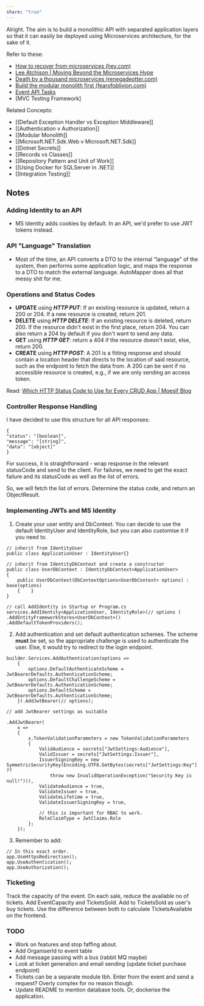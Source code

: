 ```yaml
---
share: "true"
---
```


Alright. The aim is to build a monolithic API with separated application layers so that it can easily be deployed using Microservices architecture, for the sake of it.

Refer to these:
- [How to recover from microservices (hey.com)](https://world.hey.com/dhh/how-to-recover-from-microservices-ce3803cc)
- [Lee Atchison | Moving Beyond the Microservices Hype](https://leeatchison.com/app-architectures/moving-beyond-microservices-hype/)
- [Death by a thousand microservices (renegadeotter.com)](https://renegadeotter.com/2023/09/10/death-by-a-thousand-microservices.html)
- [Build the modular monolith first (fearofoblivion.com)](https://www.fearofoblivion.com/build-a-modular-monolith-first)
- [Event API Tasks](https://mammoth-moth-7a3.notion.site/9a64b7776e554ebbb6e4f59dfd453f0d?v=770cd4ce555b473295a789749e743716&pvs=4)
- [MVC Testing Framework]

Related Concepts:
- [[Default Exception Handler vs Exception Middleware]]
- [[Authentication v Authorization]]
- [[Modular Monolith]]
- [[Microsoft.NET.Sdk.Web v Microsoft.NET.Sdk]]
- [[Dotnet Secrets]]
- [[Records vs Classes]]
- [[Repository Pattern and Unit of Work]]
- [[Using Docker for SQLServer in .NET]]
- [[Integration Testing]]

## Notes

### Adding Identity to an API
- MS Identity adds cookies by default. In an API, we'd prefer to use JWT tokens instead.

### API "Language" Translation
- Most of the time, an API converts a DTO to the internal "language" of the system, then performs some application logic, and maps the response to a DTO to match the external language. AutoMapper does all that messy shit for me.

### Operations and Status Codes
- **UPDATE** using ***HTTP PUT***: If an existing resource is updated, return a 200 or 204. If a new resource is created, return 201.
- **DELETE** using ***HTTP DELETE***: If an existing resource is deleted, return 200. If the resource didn't exist in the first place, return 204. You can also return a 204 by default if you don't want to send any data.
- **GET** using ***HTTP GET***: return a 404 if the resource doesn't exist, else, return 200.
- **CREATE** using ***HTTP POST***:  A 201 is a fitting response and should contain a location header that directs to the location of said resource, such as the endpoint to fetch the data from. A 200 can be sent if no accessible resource is created, e.g., if we are only sending an access token.

Read: [Which HTTP Status Code to Use for Every CRUD App | Moesif Blog](https://www.moesif.com/blog/technical/api-design/Which-HTTP-Status-Code-To-Use-For-Every-CRUD-App/)

### Controller Response Handling
I have decided to use this structure for all API responses:
```
{
"status": "[boolean]",
"message": "[string]",
"data": "[object]"
}
```

For success, it is straightforward - wrap response in the relevant statusCode and send to the client. For failures, we need to get the exact failure and its statusCode as well as the list of errors.

So, we will fetch the list of errors. Determine the status code, and return an ObjectResult. 

### Implementing JWTs and MS Identity
1. Create your user entity and DbContext. You can decide to use the default IdentityUser and IdentityRole, but you can also customise it if you need to.
```
// inherit from IdentityUser 
public class ApplicationUser : IdentityUser{}

// inherit from IdentityDbContext and create a constructor
public class UserDbContext : IdentityDbContext<ApplicationUser>  
{  
    public UserDbContext(DbContextOptions<UserDbContext> options) : base(options)  
    {    }
}

// call AddIdentity in Startup or Program.cs
services.AddIdentity<ApplicationUser, IdentityRole>(// options )
.AddEntityFrameworkStores<UserDbContext>()  
.AddDefaultTokenProviders();
```

2. Add authentication and set default authentication schemes. The scheme **must** be set, so the appropriate challenge is used to authenticate the user. Else, it would try to redirect to the login endpoint.
```
builder.Services.AddAuthentication(options =>  
    {  
        options.DefaultAuthenticateScheme = JwtBearerDefaults.AuthenticationScheme;  
        options.DefaultChallengeScheme = JwtBearerDefaults.AuthenticationScheme;  
        options.DefaultScheme = JwtBearerDefaults.AuthenticationScheme;  
    }).AddJwtBearer(// options);

// add JwtBearer settings as suitable

.AddJwtBearer(  
    x =>  
    {  
        x.TokenValidationParameters = new TokenValidationParameters  
        {  
            ValidAudience = secrets["JwtSettings:Audience"],  
            ValidIssuer = secrets["JwtSettings:Issuer"],  
            IssuerSigningKey = new SymmetricSecurityKey(Encoding.UTF8.GetBytes(secrets["JwtSettings:Key"] ??  
                throw new InvalidOperationException("Security Key is null!"))),  
            ValidateAudience = true,  
            ValidateIssuer = true,  
            ValidateLifetime = true,  
            ValidateIssuerSigningKey = true,

			// this is important for RBAC to work.
            RoleClaimType = JwtClaims.Role  
        };  
    });
```

3. Remember to add:
```
// In this exact order.
app.UseHttpsRedirection();
app.UseAuthentication();  
app.UseAuthorization();
```

### Ticketing
Track the capacity of the event. On each sale, reduce the available no of tickets.
Add EventCapacity and TicketsSold. Add to TicketsSold as user's buy tickets. Use the difference between both to calculate TicketsAvailable on the frontend.

### TODO
- Work on features and stop faffing about.
- Add OrganiserId to event table
- Add message passing with a bus (rabbit MQ maybe)
- Look at ticket generation and email sending (update ticket purchase endpoint)
- Tickets can be a separate module tbh. Enter from the event and send a request? Overly complex for no reason though.
- Update README to mention database tools. Or, dockerise the application.
